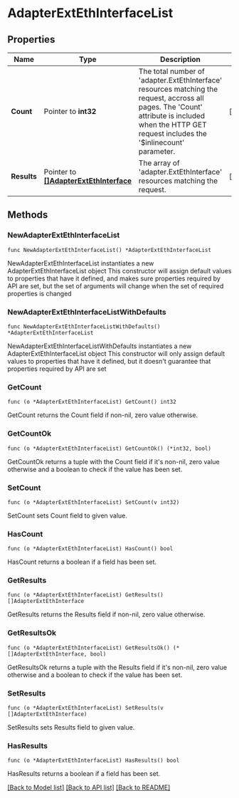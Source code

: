 # AdapterExtEthInterfaceList

## Properties

Name | Type | Description | Notes
------------ | ------------- | ------------- | -------------
**Count** | Pointer to **int32** | The total number of &#39;adapter.ExtEthInterface&#39; resources matching the request, accross all pages. The &#39;Count&#39; attribute is included when the HTTP GET request includes the &#39;$inlinecount&#39; parameter. | [optional] 
**Results** | Pointer to [**[]AdapterExtEthInterface**](adapter.ExtEthInterface.md) | The array of &#39;adapter.ExtEthInterface&#39; resources matching the request. | [optional] 

## Methods

### NewAdapterExtEthInterfaceList

`func NewAdapterExtEthInterfaceList() *AdapterExtEthInterfaceList`

NewAdapterExtEthInterfaceList instantiates a new AdapterExtEthInterfaceList object
This constructor will assign default values to properties that have it defined,
and makes sure properties required by API are set, but the set of arguments
will change when the set of required properties is changed

### NewAdapterExtEthInterfaceListWithDefaults

`func NewAdapterExtEthInterfaceListWithDefaults() *AdapterExtEthInterfaceList`

NewAdapterExtEthInterfaceListWithDefaults instantiates a new AdapterExtEthInterfaceList object
This constructor will only assign default values to properties that have it defined,
but it doesn't guarantee that properties required by API are set

### GetCount

`func (o *AdapterExtEthInterfaceList) GetCount() int32`

GetCount returns the Count field if non-nil, zero value otherwise.

### GetCountOk

`func (o *AdapterExtEthInterfaceList) GetCountOk() (*int32, bool)`

GetCountOk returns a tuple with the Count field if it's non-nil, zero value otherwise
and a boolean to check if the value has been set.

### SetCount

`func (o *AdapterExtEthInterfaceList) SetCount(v int32)`

SetCount sets Count field to given value.

### HasCount

`func (o *AdapterExtEthInterfaceList) HasCount() bool`

HasCount returns a boolean if a field has been set.

### GetResults

`func (o *AdapterExtEthInterfaceList) GetResults() []AdapterExtEthInterface`

GetResults returns the Results field if non-nil, zero value otherwise.

### GetResultsOk

`func (o *AdapterExtEthInterfaceList) GetResultsOk() (*[]AdapterExtEthInterface, bool)`

GetResultsOk returns a tuple with the Results field if it's non-nil, zero value otherwise
and a boolean to check if the value has been set.

### SetResults

`func (o *AdapterExtEthInterfaceList) SetResults(v []AdapterExtEthInterface)`

SetResults sets Results field to given value.

### HasResults

`func (o *AdapterExtEthInterfaceList) HasResults() bool`

HasResults returns a boolean if a field has been set.


[[Back to Model list]](../README.md#documentation-for-models) [[Back to API list]](../README.md#documentation-for-api-endpoints) [[Back to README]](../README.md)


